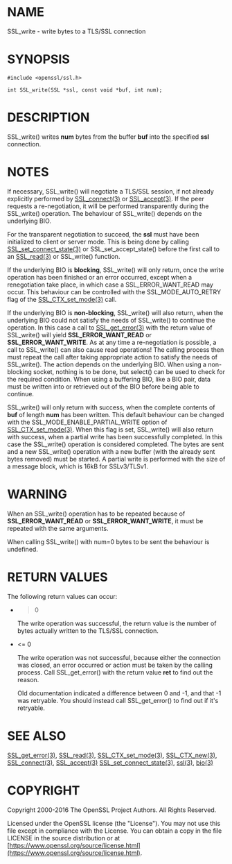 # NAME

SSL\_write - write bytes to a TLS/SSL connection

# SYNOPSIS

    #include <openssl/ssl.h>

    int SSL_write(SSL *ssl, const void *buf, int num);

# DESCRIPTION

SSL\_write() writes **num** bytes from the buffer **buf** into the specified
**ssl** connection.

# NOTES

If necessary, SSL\_write() will negotiate a TLS/SSL session, if
not already explicitly performed by [SSL\_connect(3)](http://man.he.net/man3/SSL_connect) or
[SSL\_accept(3)](http://man.he.net/man3/SSL_accept). If the
peer requests a re-negotiation, it will be performed transparently during
the SSL\_write() operation. The behaviour of SSL\_write() depends on the
underlying BIO.

For the transparent negotiation to succeed, the **ssl** must have been
initialized to client or server mode. This is being done by calling
[SSL\_set\_connect\_state(3)](http://man.he.net/man3/SSL_set_connect_state) or SSL\_set\_accept\_state()
before the first call to an [SSL\_read(3)](http://man.he.net/man3/SSL_read) or SSL\_write() function.

If the underlying BIO is **blocking**, SSL\_write() will only return, once the
write operation has been finished or an error occurred, except when a
renegotiation take place, in which case a SSL\_ERROR\_WANT\_READ may occur.
This behaviour can be controlled with the SSL\_MODE\_AUTO\_RETRY flag of the
[SSL\_CTX\_set\_mode(3)](http://man.he.net/man3/SSL_CTX_set_mode) call.

If the underlying BIO is **non-blocking**, SSL\_write() will also return,
when the underlying BIO could not satisfy the needs of SSL\_write()
to continue the operation. In this case a call to
[SSL\_get\_error(3)](http://man.he.net/man3/SSL_get_error) with the
return value of SSL\_write() will yield **SSL\_ERROR\_WANT\_READ** or
**SSL\_ERROR\_WANT\_WRITE**. As at any time a re-negotiation is possible, a
call to SSL\_write() can also cause read operations! The calling process
then must repeat the call after taking appropriate action to satisfy the
needs of SSL\_write(). The action depends on the underlying BIO. When using a
non-blocking socket, nothing is to be done, but select() can be used to check
for the required condition. When using a buffering BIO, like a BIO pair, data
must be written into or retrieved out of the BIO before being able to continue.

SSL\_write() will only return with success, when the complete contents
of **buf** of length **num** has been written. This default behaviour
can be changed with the SSL\_MODE\_ENABLE\_PARTIAL\_WRITE option of
[SSL\_CTX\_set\_mode(3)](http://man.he.net/man3/SSL_CTX_set_mode). When this flag is set,
SSL\_write() will also return with success, when a partial write has been
successfully completed. In this case the SSL\_write() operation is considered
completed. The bytes are sent and a new SSL\_write() operation with a new
buffer (with the already sent bytes removed) must be started.
A partial write is performed with the size of a message block, which is
16kB for SSLv3/TLSv1.

# WARNING

When an SSL\_write() operation has to be repeated because of
**SSL\_ERROR\_WANT\_READ** or **SSL\_ERROR\_WANT\_WRITE**, it must be repeated
with the same arguments.

When calling SSL\_write() with num=0 bytes to be sent the behaviour is
undefined.

# RETURN VALUES

The following return values can occur:

- > 0

    The write operation was successful, the return value is the number of
    bytes actually written to the TLS/SSL connection.

- <= 0

    The write operation was not successful, because either the connection was
    closed, an error occurred or action must be taken by the calling process.
    Call SSL\_get\_error() with the return value **ret** to find out the reason.

    Old documentation indicated a difference between 0 and -1, and that -1 was
    retryable.
    You should instead call SSL\_get\_error() to find out if it's retryable.

# SEE ALSO

[SSL\_get\_error(3)](http://man.he.net/man3/SSL_get_error), [SSL\_read(3)](http://man.he.net/man3/SSL_read),
[SSL\_CTX\_set\_mode(3)](http://man.he.net/man3/SSL_CTX_set_mode), [SSL\_CTX\_new(3)](http://man.he.net/man3/SSL_CTX_new),
[SSL\_connect(3)](http://man.he.net/man3/SSL_connect), [SSL\_accept(3)](http://man.he.net/man3/SSL_accept)
[SSL\_set\_connect\_state(3)](http://man.he.net/man3/SSL_set_connect_state),
[ssl(3)](http://man.he.net/man3/ssl), [bio(3)](http://man.he.net/man3/bio)

# COPYRIGHT

Copyright 2000-2016 The OpenSSL Project Authors. All Rights Reserved.

Licensed under the OpenSSL license (the "License").  You may not use
this file except in compliance with the License.  You can obtain a copy
in the file LICENSE in the source distribution or at
[https://www.openssl.org/source/license.html](https://www.openssl.org/source/license.html).
